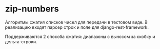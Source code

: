 # zip-numbers

Алгоритмы сжатия списков чисел для передачи в тестовом виде. В реализацию входят парсер строк и поле для django-rest-framework.

Поддерживаются 2 способа сжатия: диапазоны с выносом за скобку и дельта-строки.